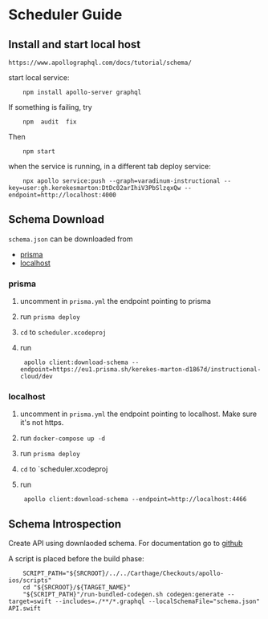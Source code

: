 
# Scheduler Guide

## Install and start local host


    https://www.apollographql.com/docs/tutorial/schema/

start local service:
        
        npm install apollo-server graphql
        
If something is failing, try 

        npm  audit  fix

Then

        npm start

when the service  is running, in a different  tab deploy service:

        npx apollo service:push --graph=varadinum-instructional --key=user:gh.kerekesmarton:DtDc02arIhiV3PbSlzqxQw --endpoint=http://localhost:4000


## Schema Download

`schema.json` can be downloaded from
- [prisma](https://github.com/apollographql/apollo-tooling#apollo-clientdownload-schema-output)
- [localhost](http://localhost:4466)


### prisma
1. uncomment in `prisma.yml` the endpoint pointing to prisma
2. run `prisma deploy` 
3. `cd` to `scheduler.xcodeproj`
4. run 
        
        apollo client:download-schema --endpoint=https://eu1.prisma.sh/kerekes-marton-d1867d/instructional-cloud/dev

### localhost
1. uncomment in `prisma.yml` the endpoint pointing to localhost. Make sure it's not https.
2. run `docker-compose up -d`
3. run `prisma deploy`
4. `cd` to `scheduler.xcodeproj
5. run

        apollo client:download-schema --endpoint=http://localhost:4466


## Schema Introspection

Create API using downlaoded schema. For documentation go to [github](https://github.com/apollographql/apollo-tooling#apollo-clientcodegen-output)

A script is placed before the build phase:

        SCRIPT_PATH="${SRCROOT}/../../Carthage/Checkouts/apollo-ios/scripts"
        cd "${SRCROOT}/${TARGET_NAME}"
        "${SCRIPT_PATH}"/run-bundled-codegen.sh codegen:generate --target=swift --includes=./**/*.graphql --localSchemaFile="schema.json" API.swift
        
        
